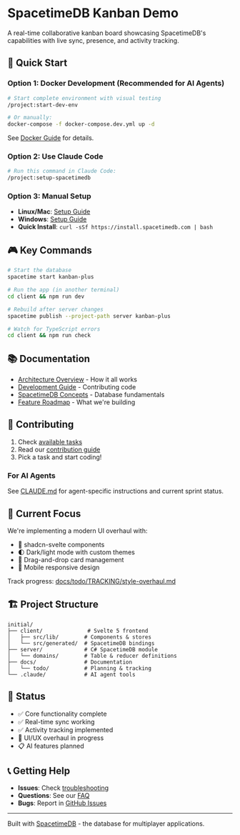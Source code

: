 # SpacetimeDB Kanban Demo

A real-time collaborative kanban board showcasing SpacetimeDB's capabilities with live sync, presence, and activity tracking.

## 🚀 Quick Start

### Option 1: Docker Development (Recommended for AI Agents)
```bash
# Start complete environment with visual testing
/project:start-dev-env

# Or manually:
docker-compose -f docker-compose.dev.yml up -d
```
See [Docker Guide](docker/README.md) for details.

### Option 2: Use Claude Code
```bash
# Run this command in Claude Code:
/project:setup-spacetimedb
```

### Option 3: Manual Setup
- **Linux/Mac**: [Setup Guide](docs/setup/setup-linux.md)
- **Windows**: [Setup Guide](docs/setup/setup-windows.md)
- **Quick Install**: `curl -sSf https://install.spacetimedb.com | bash`

## 🎮 Key Commands

```bash
# Start the database
spacetime start kanban-plus

# Run the app (in another terminal)
cd client && npm run dev

# Rebuild after server changes
spacetime publish --project-path server kanban-plus

# Watch for TypeScript errors
cd client && npm run check
```

## 📚 Documentation

- [Architecture Overview](docs/architecture/architecture.md) - How it all works
- [Development Guide](docs/development.md) - Contributing code
- [SpacetimeDB Concepts](docs/spacetimedb/spacetimedb-intro.md) - Database fundamentals
- [Feature Roadmap](docs/todo/style-overhaul.md) - What we're building

## 🤝 Contributing

1. Check [available tasks](docs/todo/TRACKING/style-overhaul.md)
2. Read our [contribution guide](docs/todo/README.md)
3. Pick a task and start coding!

### For AI Agents
See [CLAUDE.md](CLAUDE.md) for agent-specific instructions and current sprint status.

## 🎯 Current Focus

We're implementing a modern UI overhaul with:
- 🎨 shadcn-svelte components
- 🌓 Dark/light mode with custom themes
- 🎯 Drag-and-drop card management
- 📱 Mobile responsive design

Track progress: [docs/todo/TRACKING/style-overhaul.md](docs/todo/TRACKING/style-overhaul.md)

## 🏗️ Project Structure

```
initial/
├── client/              # Svelte 5 frontend
│   ├── src/lib/        # Components & stores
│   └── src/generated/  # SpacetimeDB bindings
├── server/             # C# SpacetimeDB module
│   └── domains/        # Table & reducer definitions
├── docs/               # Documentation
│   └── todo/           # Planning & tracking
└── .claude/            # AI agent tools
```

## 🚦 Status

- ✅ Core functionality complete
- ✅ Real-time sync working
- ✅ Activity tracking implemented
- 🚧 UI/UX overhaul in progress
- 📋 AI features planned

## 📞 Getting Help

- **Issues**: Check [troubleshooting](docs/troubleshooting.md)
- **Questions**: See our [FAQ](docs/faq.md)
- **Bugs**: Report in [GitHub Issues](https://github.com/your-repo/issues)

---

Built with [SpacetimeDB](https://spacetimedb.com) - the database for multiplayer applications.